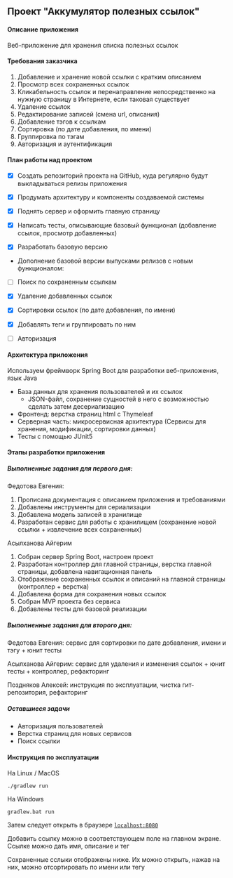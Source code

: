 ## Проект "Аккумулятор полезных ссылок"

#### Описание приложения
Веб-приложение для хранения списка полезных ссылок

#### Требования заказчика

1. Добавление и хранение новой ссылки с кратким описанием
2. Просмотр всех сохраненных ссылок
3. Кликабельность ссылок и перенаправление непосредственно на нужную страницу в Интернете, если таковая существует
4. Удаление ссылок
5. Редактирование записей (смена url, описания)
6. Добавление тэгов к ссылкам
7. Сортировка (по дате добавления, по имени)
8. Группировка по тэгам
9. Авторизация и аутентификация

#### План работы над проектом
- [x] Создать репозиторий проекта на GitHub, куда регулярно будут выкладываться релизы приложения

- [x] Продумать архитектуру и компоненты создаваемой системы

- [x] Поднять сервер и оформить главную страницу

- [x] Написать тесты, описывающие базовый функционал (добавление ссылок, просмотр добавленных)

- [x] Разработать базовую версию

- Дополнение базовой версии выпусками релизов с новым функционалом:

- [ ] Поиск по сохраненным ссылкам

- [x] Удаление добавленных ссылок

- [x] Сортировки ссылок (по дате добавления, по имени)

- [x] Добавлять теги и группировать по ним

- [ ] Авторизация

#### Архитектура приложения
Используем фреймворк Spring Boot для разработки веб-приложения, язык Java
- База данных для хранения пользователей и их ссылок 
  - JSON-файл, сохранение сущностей в него с возможностью сделать затем десериализацию
- Фронтенд: верстка страниц html с Thymeleaf
- Серверная часть: микросервисная архитектура (Сервисы для хранения, модификации, сортировки данных)
- Тесты с помощью JUnit5

#### Этапы разработки приложения

##### Выполненные задания для первого дня:

Федотова Евгения:
1. Прописана документация с описанием приложения и требованиями
2. Добавлены инструменты для сериализации
3. Добавлена модель записей в хранилище
4. Разработан сервис для работы с хранилищем (сохранение новой ссылки + извлечение всех сохраненных)

Асылханова Айгерим
1. Собран сервер Spring Boot, настроен проект
2. Разработан контроллер для главной страницы, верстка главной страницы, добавлена навигационная панель
3. Отображение сохраненных ссылок и описаний на главной страницы (контроллер + верстка)
4. Добавлена форма для сохранения новых ссылок
5. Собран MVP проекта без сервиса
6. Добавлены тесты для базовой реализации

##### Выполненные задания для второго дня:

Федотова Евгения: сервис для сортировки по дате добавления, имени и тэгу + юнит тесты

Асылханова Айгерим: сервис для удаления и изменения ссылок + юнит тесты + контроллер, рефакторинг

Поздняков Алексей: инструкция по эксплуатации, чистка гит-репозитория, рефакторинг

##### Оставшиеся задачи

- Авторизация пользователей
- Верстка страниц для новых сервисов
- Поиск ссылки


#### Инструкция по эксплуатации
На Linux / MacOS
```bash
./gradlew run
```
На Windows
```
gradlew.bat run
```
Затем следует открыть в браузере [`localhost:8080`](http://localhost:8080/)

Добавить ссылку можно в соответствующем поле на главном экране. Ссылке можно дать имя, описание и тег

Сохраненные сслыки отображены ниже. Их можно открыть, нажав на них, можно отсортировать по имени или тегу
